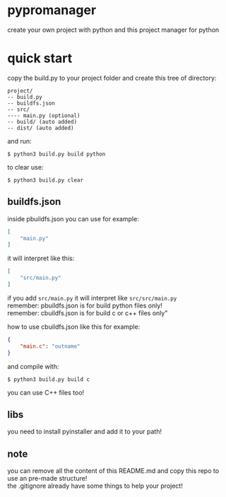 # pypromanager

create your own project with python and this project manager for python

# quick start

copy the build.py to your project folder and create this tree of directory:
```dir
project/
-- build.py
-- buildfs.json
-- src/
---- main.py (optional)
-- build/ (auto added)
-- dist/ (auto added)
```

and run:
```console
$ python3 build.py build python
```

to clear use:
```console
$ python3 build.py clear
```

## buildfs.json

inside pbuildfs.json you can use for example:
```json
[
    "main.py"
]
```
it will interpret like this:
```json
[
    "src/main.py"
]
```

if you add `src/main.py` it will interpret like `src/src/main.py`<br>
remember: pbuildfs.json is for build python files only!<br>
remember: cbuildfs.json is for build c or c++ files only"<br>

how to use cbuildfs.json like this for example:
```json
{
    "main.c": "outname"
}
```

and compile with:
```console
$ python3 build.py build c
```

you can use C++ files too!
## libs

you need to install pyinstaller and add it to your path!

## note

you can remove all the content of this README.md and copy this repo to use an pre-made structure!<br>
the .gitignore already have some things to help your project!